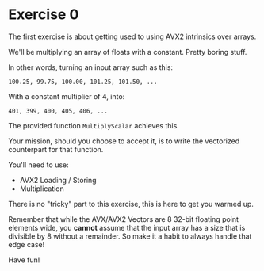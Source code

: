 # Exercise 0

The first exercise is about getting used to using AVX2 intrinsics over arrays.

We'll be multiplying an array of floats with a constant.
Pretty boring stuff.

In other words, turning an input array such as this:

```
100.25, 99.75, 100.00, 101.25, 101.50, ...
```

With a constant multiplier of 4, into:

```
401, 399, 400, 405, 406, ...
```

The provided function `MultiplyScalar` achieves this.

Your mission, should you choose to accept it, is to write the vectorized counterpart for that function.

You'll need to use:

- AVX2 Loading / Storing
- Multiplication

There is no "tricky" part to this exercise, this is here to get you warmed up.


Remember that while the AVX/AVX2 Vectors are 8 32-bit floating point elements wide, you **cannot** assume that the input array has a size that is divisible by 8 without a remainder.
So make it a habit to always handle that edge case!

Have fun!